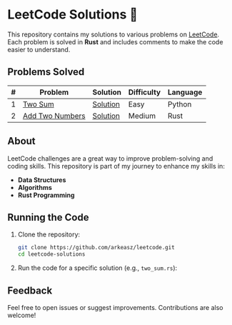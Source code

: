 # LeetCode Solutions 🚀

This repository contains my solutions to various problems on [LeetCode](https://leetcode.com/). Each problem is solved in **Rust** and includes comments to make the code easier to understand.

## Problems Solved
| # | Problem | Solution | Difficulty | Language |
|---|---------|----------|------------|--------|
| 1 | [Two Sum](https://leetcode.com/problems/two-sum/) | [Solution](https://github.com/arkeasz/leetcode/tree/main/prom_one/main.py) | Easy | Python |
| 2 | [Add Two Numbers](https://leetcode.com/problems/add-two-numbers/) | [Solution](https://github.com/arkeasz/leetcode/tree/main/prom_two/main.rs) | Medium | Rust |

## About
LeetCode challenges are a great way to improve problem-solving and coding skills. This repository is part of my journey to enhance my skills in:
- **Data Structures**
- **Algorithms**
- **Rust Programming**

## Running the Code
1. Clone the repository:
   ```bash
   git clone https://github.com/arkeasz/leetcode.git
   cd leetcode-solutions
   ```
2. Run the code for a specific solution (e.g., `two_sum.rs`):

## Feedback
Feel free to open issues or suggest improvements. Contributions are also welcome!
